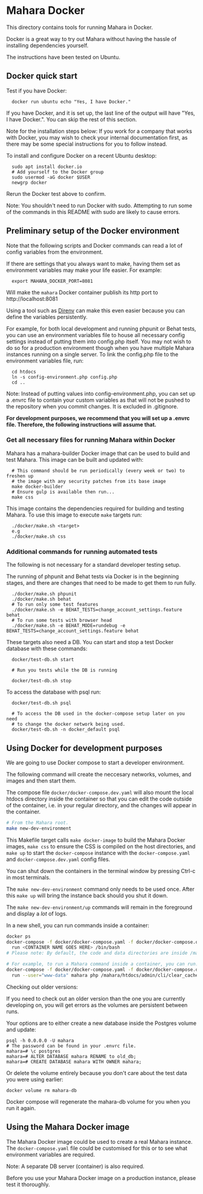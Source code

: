 # Mahara Docker

This directory contains tools for running Mahara in Docker.

Docker is a great way to try out Mahara without having the hassle of installing
dependencies yourself.

The instructions have been tested on Ubuntu.

## Docker quick start

Test if you have Docker:

```
  docker run ubuntu echo "Yes, I have Docker."
```

If you have Docker, and it is set up, the last line of the output will have
"Yes, I have Docker.". You can skip the rest of this section.

Note for the installation steps below: If you work for a company that works
with Docker, you may wish to check your internal documentation first, as there
may be some special instructions for you to follow instead.

To install and configure Docker on a recent Ubuntu desktop:

```
  sudo apt install docker.io
  # Add yourself to the Docker group
  sudo usermod -aG docker $USER
  newgrp docker

```

Rerun the Docker test above to confirm.

Note: You shouldn't need to run Docker with sudo. Attempting to run some of the
commands in this README with sudo are likely to cause errors.

## Preliminary setup of the Docker environment

Note that the following scripts and Docker commands can read a lot of config
variables from the environment.

If there are settings that you always want to make, having them set as
environment variables may make your life easier. For example:

```
  export MAHARA_DOCKER_PORT=8081
```
Will make the `mahara` Docker container publish its http port to http://localhost:8081

Using a tool such as [Direnv](https://direnv.net/) can make this even easier
because you can define the variables persistently.

For example, for both local development and running phpunit or Behat tests, you
can use an environment variables file to house all necessary config settings
instead of putting them into config.php itself. You may not wish to do so for a
production environment though when you have multiple Mahara instances running
on a single server. To link the config.php file to the environment variables
file, run:

```
  cd htdocs
  ln -s config-environment.php config.php
  cd ..
```

Note: Instead of putting values into config-environment.php, you can set up a .envrc
file to contain your custom variables as that will not be pushed to the repository
when you commit changes. It is excluded in .gitignore.

**For development purposes, we recommend that you will set up a .envrc file. Therefore, the
following instructions will assume that.**

### Get all necessary files for running Mahara within Docker

Mahara has a mahara-builder Docker image that can be used to build and test
Mahara. This image can be built and updated with:

```
  # This command should be run periodically (every week or two) to freshen up
  # the image with any security patches from its base image
  make docker-builder
  # Ensure gulp is available then run...
  make css
```

This image contains the dependencies required for building and testing
Mahara. To use this image to execute `make` targets run:

```
  ./docker/make.sh <target>
  e.g
  ./docker/make.sh css
```

### Additional commands for running automated tests

The following is not necessary for a standard developer testing setup.

The running of phpunit and Behat tests via Docker is in the beginning stages, and there are
changes that need to be made to get them to run fully.

```
  ./docker/make.sh phpunit
  ./docker/make.sh behat
  # To run only some test features
  ./docker/make.sh -e BEHAT_TESTS=change_account_settings.feature behat
  # To run some tests with browser head
  ./docker/make.sh -e BEHAT_MODE=rundebug -e BEHAT_TESTS=change_account_settings.feature behat
```

These targets also need a DB. You can start and stop a test Docker database
with these commands:

```
  docker/test-db.sh start

  # Run you tests while the DB is running

  docker/test-db.sh stop
```

To access the database with psql run:

```
  docker/test-db.sh psql

  # To access the DB used in the docker-compose setup later on you need
  # to change the docker network being used.
  docker/test-db.sh -n docker_default psql
```

## Using Docker for development purposes

We are going to use Docker compose to start a developer environment.

The following command will create the neccesary networks, volumes, and images and then start them.

The compose file `docker/docker-compose.dev.yaml` will also mount the local htdocs directory inside
the container so that you can edit the code outside of the container, i.e. in your regular directory,
and the changes will appear in the container.

```bash
# From the Mahara root.
make new-dev-environment
```
This Makefile target calls `make docker-image` to build the Mahara Docker images, `make css` to ensure the CSS is compiled on the host directories, and `make up` to start the `docker-compose` instance with the `docker-compose.yaml` and `docker-compose.dev.yaml` config files.

You can shut down the containers in the terminal window by pressing Ctrl-c in most terminals.

The `make new-dev-environment` command only needs to be used once.  After this `make up` will bring the instance back should you shut it down.

The `make new-dev-environment/up` commands will remain in the foreground and display a *lot* of logs.

In a new shell, you can run commands inside a container:
```bash
docker ps
docker-compose -f docker/docker-compose.yaml -f docker/docker-compose.dev.yaml \
  run <CONTAINER NAME GOES HERE> /bin/bash
# Please note: By default, the code and data directories are inside /mahara/htdocs and /mahara/data directories.

# For example, to run a Mahara command inside a container, you can run:
docker-compose -f docker/docker-compose.yaml -f docker/docker-compose.dev.yaml \
  run --user="www-data" mahara php /mahara/htdocs/admin/cli/clear_caches.php
```
Checking out older versions:

If you need to check out an older version than the one you are currently developing on, you will
get errors as the volumes are persistent between runs.

Your options are to either create a new database inside the Postgres volume and update:
```
psql -h 0.0.0.0 -U mahara
# The password can be found in your .envrc file.
mahara=# \c postgres
mahara=# ALTER DATABASE mahara RENAME to old_db;
mahara=# CREATE DATABASE mahara WITH OWNER mahara;
```
Or delete the volume entirely because you don't care about the test data you were using earlier:
```
docker volume rm mahara-db
```
Docker compose will regenerate the mahara-db volume for you when you run it again.

## Using the Mahara Docker image

The Mahara Docker image could be used to create a real Mahara instance. The
`docker-compose.yaml` file could be customised for this or to see what
environment variables are required.

Note: A separate DB server (container) is also required.

Before you use your Mahara Docker image on a production instance, please test it thoroughly.